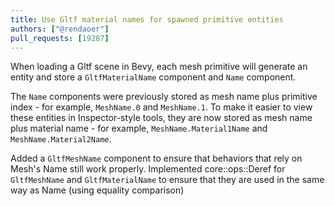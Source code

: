 ```yaml
---
title: Use Gltf material names for spawned primitive entities
authors: ["@rendaoer"]
pull_requests: [19287]
---
```


When loading a Gltf scene in Bevy, each mesh primitive will generate an entity and store a `GltfMaterialName` component and `Name` component.

The `Name` components were previously stored as mesh name plus primitive index - for example, `MeshName.0` and `MeshName.1`. To make it easier to view these entities in Inspector-style tools, they are now stored as mesh name plus material name - for example, `MeshName.Material1Name` and `MeshName.Material2Name`.

Added a `GltfMeshName` component to ensure that behaviors that rely on Mesh's Name still work properly. Implemented core::ops::Deref for `GltfMeshName` and `GltfMaterialName` to ensure that they are used in the same way as Name (using equality comparison)
